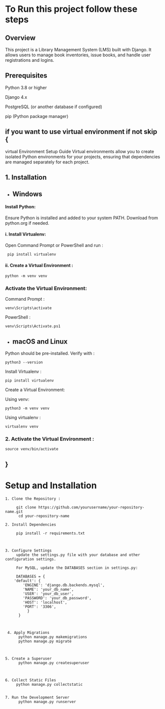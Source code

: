 
# To Run this project follow these steps
## Overview

This project is a Library Management System (LMS) built with Django. It allows users to manage book inventories, issue books, and handle user registrations and logins.

## Prerequisites

Python 3.8 or higher

Django 4.x

PostgreSQL (or another database if configured)

pip (Python package manager)


if you want to use virtual environment  if not skip {
-
virtual Environment Setup Guide
Virtual environments allow you to create isolated Python environments for your projects, ensuring that dependencies are managed separately for each project.

## 1. Installation

* ## Windows

#### Install Python:

Ensure Python is installed and added to your system PATH. Download from python.org if needed.

#### i. Install Virtualenv:
Open Command Prompt or PowerShell and run :

```bash
 pip install virtualenv
```

#### ii. Create a Virtual Environment : 
```
python -m venv venv
```

### Activate the Virtual Environment:

Command Prompt : 
```
venv\Scripts\activate
```

PowerShell : 
```
venv\Scripts\Activate.ps1
```



* ## macOS and Linux
  


Python should be pre-installed. Verify with :
```   
python3 --version
```   
Install Virtualenv :

 ````
 pip install virtualenv
 ````


Create a Virtual Environment:

Using venv:

```
python3 -m venv venv
```

Using virtualenv :
```   
virtualenv venv
```
### 2. Activate the Virtual Environment : 

```
source venv/bin/activate
```
}
-




# Setup and Installation
```
1. Clone the Repository :

     git clone https://github.com/yourusername/your-repository-name.git
      cd your-repository-name

2. Install Dependencies

     pip install -r requirements.txt



3. Configure Settings
     update the settings.py file with your database and other configuration settings.

     For MySQL, update the DATABASES section in settings.py:

     DATABASES = {
    'default': {
        'ENGINE': 'django.db.backends.mysql',
        'NAME': 'your_db_name',
        'USER': 'your_db_user',
        'PASSWORD': 'your_db_password',
        'HOST': 'localhost',
        'PORT': '3306',
          }
      }
   


 4. Apply Migrations
      python manage.py makemigrations
      python manage.py migrate



5. Create a Superuser
      python manage.py createsuperuser



6. Collect Static Files
     python manage.py collectstatic


7. Run the Development Server
      python manage.py runserver
      
```


